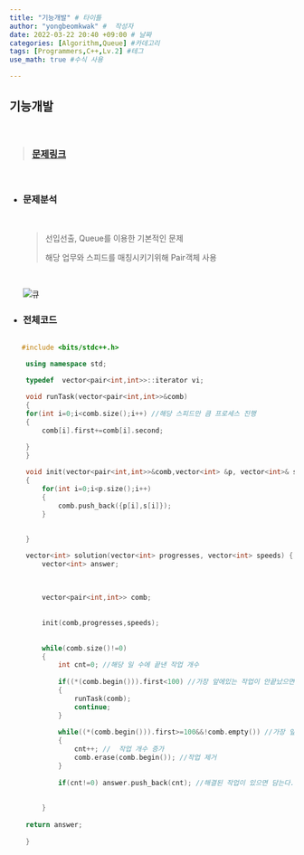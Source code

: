```yaml
---
title: "기능개발" # 타이틀 
author: "yongbeomkwak" #  작성자 
date: 2022-03-22 20:40 +09:00 # 날짜  
categories: [Algorithm,Queue] #카데고리 
tags: [Programmers,C++,Lv.2] #테그 
use_math: true #수식 사용

---
```


## 기능개발

<br>

> ### [문제링크](https://programmers.co.kr/learn/courses/30/lessons/42586?language=cpp)

<br>

-  ### 문제분석 
    <br>
    
    > 선입선출, Queue를 이용한 기본적인 문제
    > 
    > 해당 업무와 스피드를 매칭시키기위해 Pair객체 사용

    <br>

    ![큐](https://user-images.githubusercontent.com/48616183/159474198-84226e96-b2bb-4444-b7a0-d60566e24476.png)

-   ### 전체코드

~~~ c++

   #include <bits/stdc++.h>
   
    using namespace std;

    typedef  vector<pair<int,int>>::iterator vi;

    void runTask(vector<pair<int,int>>&comb)
    {
    for(int i=0;i<comb.size();i++) //해당 스피드만 큼 프로세스 진행
    {
        comb[i].first+=comb[i].second;
        
    }
    }

    void init(vector<pair<int,int>>&comb,vector<int> &p, vector<int>& s)
    {
        for(int i=0;i<p.size();i++)
        {
            comb.push_back({p[i],s[i]});
        }
        
        
    }

    vector<int> solution(vector<int> progresses, vector<int> speeds) {
        vector<int> answer;
    
        
    
        vector<pair<int,int>> comb;
    
        
        init(comb,progresses,speeds);
    
        
        while(comb.size()!=0)
        {
            int cnt=0; //해당 일 수에 끝낸 작업 개수
            
            if((*(comb.begin())).first<100) //가장 앞에있는 작업이 안끝났으면 작업 1회전 진행
            {
                runTask(comb);
                continue;
            }
        
            while((*(comb.begin())).first>=100&&!comb.empty()) //가장 앞 작업이 끝났다면 
            {
                cnt++; //  작업 개수 증가
                comb.erase(comb.begin()); //작업 제거 
            }
            
            if(cnt!=0) answer.push_back(cnt); //해결된 작업이 있으면 담는다.
            
            
        }
        
    return answer;
        
    }
~~~
